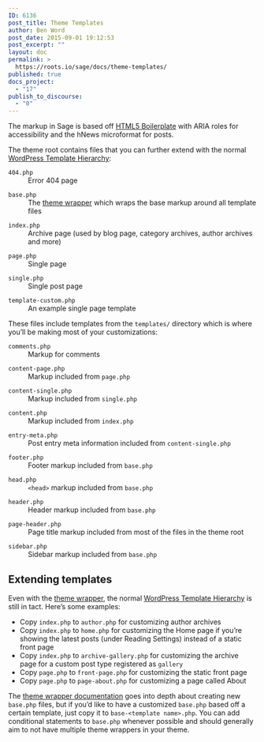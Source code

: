```yaml
---
ID: 6136
post_title: Theme Templates
author: Ben Word
post_date: 2015-09-01 19:12:53
post_excerpt: ""
layout: doc
permalink: >
  https://roots.io/sage/docs/theme-templates/
published: true
docs_project:
  - "17"
publish_to_discourse:
  - "0"
---
```

The markup in Sage is based off [HTML5 Boilerplate](http://html5boilerplate.com/) with ARIA roles for accessibility and the hNews microformat for posts.

The theme root contains files that you can further extend with the normal [WordPress Template Hierarchy](http://codex.wordpress.org/Template_Hierarchy):

<dl class="dl-horizontal">
  <dt><code>404.php</code></dt>
  <dd>Error 404 page</dd>
</dl>
<dl class="dl-horizontal">
  <dt><code>base.php</code></dt>
  <dd>The <a href="/sage/docs/theme-wrapper/">theme wrapper</a> which wraps the base markup around all template files</dd>
</dl>
<dl class="dl-horizontal">
  <dt><code>index.php</code></dt>
  <dd>Archive page (used by blog page, category archives, author archives and more)</dd>
</dl>
<dl class="dl-horizontal">
  <dt><code>page.php</code></dt>
  <dd>Single page</dd>
</dl>
<dl class="dl-horizontal">
  <dt><code>single.php</code></dt>
  <dd>Single post page</dd>
</dl>
<dl class="dl-horizontal">
  <dt><code>template-custom.php</code></dt>
  <dd>An example single page template</dd>
</dl>

<p>These files include templates from the <code>templates/</code> directory which is where you&rsquo;ll be making most of your customizations:</p>
<dl class="dl-horizontal">
  <dt><code>comments.php</code></dt>
  <dd>Markup for comments</dd>
</dl>
<dl class="dl-horizontal">
  <dt><code>content-page.php</code></dt>
  <dd>Markup included from <code>page.php</code></dd>
</dl>
<dl class="dl-horizontal">
  <dt><code>content-single.php</code></dt>
  <dd>Markup included from <code>single.php</code></dd>
</dl>
<dl class="dl-horizontal">
  <dt><code>content.php</code></dt>
  <dd>Markup included from <code>index.php</code></dd>
</dl>
<dl class="dl-horizontal">
  <dt><code>entry-meta.php</code></dt>
  <dd>Post entry meta information included from <code>content-single.php</code></dd>
</dl>
<dl class="dl-horizontal">
  <dt><code>footer.php</code></dt>
  <dd>Footer markup included from <code>base.php</code></dd>
</dl>
<dl class="dl-horizontal">
  <dt><code>head.php</code></dt>
  <dd><code>&lt;head&gt;</code> markup included from <code>base.php</code></dd>
</dl>
<dl class="dl-horizontal">
  <dt><code>header.php</code></dt>
  <dd>Header markup included from <code>base.php</code></dd>
</dl>
<dl class="dl-horizontal">
  <dt><code>page-header.php</code></dt>
  <dd>Page title markup included from most of the files in the theme root</dd>
</dl>
<dl class="dl-horizontal">
  <dt><code>sidebar.php</code></dt>
  <dd>Sidebar markup included from <code>base.php</code></dd>
</dl>

## Extending templates

Even with the [theme wrapper](/sage/docs/theme-wrapper/), the normal [WordPress Template Hierarchy](http://codex.wordpress.org/Template_Hierarchy) is still in tact. Here’s some examples:

* Copy `index.php` to `author.php` for customizing author archives
* Copy `index.php` to `home.php` for customizing the Home page if you’re showing the latest posts (under Reading Settings) instead of a static front page
* Copy `index.php` to `archive-gallery.php` for customizing the archive page for a custom post type registered as `gallery`
* Copy `page.php` to `front-page.php` for customizing the static front page
* Copy `page.php` to `page-about.php` for customizing a page called About

The [theme wrapper documentation](/sage/docs/theme-wrapper/) goes into depth about creating new `base.php` files, but if you’d like to have a customized `base.php` based off a certain template, just copy it to `base-<template name>.php`. You can add conditional statements to `base.php` whenever possible and should generally aim to not have multiple theme wrappers in your theme.